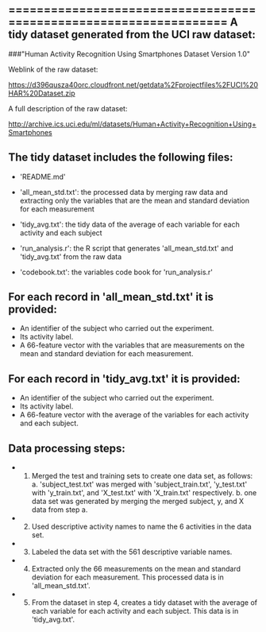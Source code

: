==================================================================
A tidy dataset generated from the UCI raw dataset: 
------------------------------------------------------------------
###"Human Activity Recognition Using Smartphones Dataset Version 1.0" 


Weblink of the raw dataset:

https://d396qusza40orc.cloudfront.net/getdata%2Fprojectfiles%2FUCI%20HAR%20Dataset.zip 

A full description of the raw dataset:

http://archive.ics.uci.edu/ml/datasets/Human+Activity+Recognition+Using+Smartphones 


The tidy dataset includes the following files:
------------------------------------------------------------------

- 'README.md'

- 'all_mean_std.txt': the processed data by merging raw data and extracting only the variables that are the mean and standard deviation for each measurement

- 'tidy_avg.txt': the tidy data of the average of each variable for each activity and each subject

- 'run_analysis.r': the R script that generates 'all_mean_std.txt' and 'tidy_avg.txt' from the raw data

- 'codebook.txt': the variables code book for 'run_analysis.r'


For each record in 'all_mean_std.txt' it is provided:
------------------------------------------------------------------

- An identifier of the subject who carried out the experiment.
- Its activity label. 
- A 66-feature vector with the variables that are measurements on the mean and standard deviation for each measurement. 
 

For each record in 'tidy_avg.txt' it is provided:
------------------------------------------------------------------

- An identifier of the subject who carried out the experiment.
- Its activity label.
- A 66-feature vector with the average of the variables for each activity and each subject.


Data processing steps:
------------------------ 

- 1. Merged the test and training sets to create one data set, as follows: 
  a. 'subject_test.txt' was merged with 'subject_train.txt', 'y_test.txt' with 'y_train.txt', and 'X_test.txt' with 'X_train.txt' respectively.
  b. one data set was generated by merging the merged subject, y, and X data from step a.
- 2. Used descriptive activity names to name the 6 activities in the data set.
- 3. Labeled the data set with the 561 descriptive variable names.
- 4. Extracted only the 66 measurements on the mean and standard deviation for each measurement. This processed data is in 'all_mean_std.txt'.
- 5. From the dataset in step 4, creates a tidy dataset with the average of each variable for each activity and each subject. This data 
   is in 'tidy_avg.txt'.

